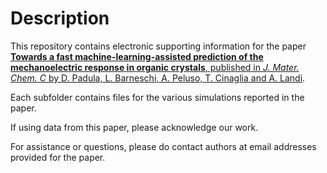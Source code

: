 Description
===========
This repository contains electronic supporting information for the paper
[**Towards a fast machine-learning-assisted prediction of the mechanoelectric
response in organic crystals**, published in _J. Mater. Chem. C_
by D. Padula, L. Barneschi, A. Peluso, T. Cinaglia and A. Landi](https://doi.org/10.1039/D3TC02235H).

Each subfolder contains files for the various simulations reported
in the paper.

If using data from this paper, please acknowledge our work.

For assistance or questions, please do contact authors at email addresses
provided for the paper.
